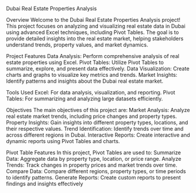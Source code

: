 Dubai Real Estate Properties Analysis

Overview
Welcome to the Dubai Real Estate Properties Analysis project! This project focuses on analyzing and visualizing real estate data in Dubai using advanced Excel techniques, including Pivot Tables. The goal is to provide detailed insights into the real estate market, helping stakeholders understand trends, property values, and market dynamics.

Project Features
Data Analysis: Perform comprehensive analysis of real estate properties using Excel.
Pivot Tables: Utilize Pivot Tables to summarize, explore, and present data effectively.
Data Visualization: Create charts and graphs to visualize key metrics and trends.
Market Insights: Identify patterns and insights about the Dubai real estate market.

Tools Used
Excel: For data analysis, visualization, and reporting.
Pivot Tables: For summarizing and analyzing large datasets efficiently.

Objectives
The main objectives of this project are:
Market Analysis: Analyze real estate market trends, including price changes and property types.
Property Insights: Gain insights into different property types, locations, and their respective values.
Trend Identification: Identify trends over time and across different regions in Dubai.
Interactive Reports: Create interactive and dynamic reports using Pivot Tables and charts.

Pivot Table Features
In this project, Pivot Tables are used to:
Summarize Data: Aggregate data by property type, location, or price range.
Analyze Trends: Track changes in property prices and market trends over time.
Compare Data: Compare different regions, property types, or time periods to identify patterns.
Generate Reports: Create custom reports to present findings and insights effectively
